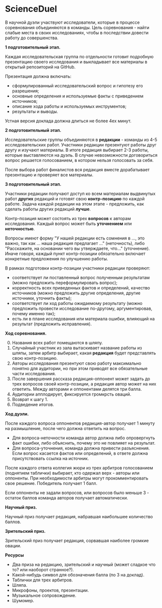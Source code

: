 # ScienceDuel

В научной дуэли участвуют исследователи, которые в процессе соревнования объединяются в команды. Цель соревнования - найти слабые места в своих исследованиях, чтобы в последствии довести работу до совершенства.

**1 подготовительный этап.**

Каждая исследовательская группа по отдельности готовит подробную презентацию своего исследования и выкладывает все материалы в открытый репозиторий на GitHub.

Презентация должна включать:
- сформулированный исследовательский вопрос и гипотезу его разрешения;
- основные определения и используемые факты с приведением источников;
- описание хода работы и используемых инструментов;
- результаты и выводы.

Устная версия доклада должна длиться не более 4ех минут.

**2 подготовительный этап.**

Исследовательские группы объединяются в **редакции** - команды из 4-5 исследовательских работ. Участники редакции презентуют работы друг другу и изучают материалы. В итоге редакция выбирает 2-3 работы, которые выставляются на дуэль. В случае невозможности договориться вопрос решается голосованием, в котором нельзя голосовать за себя.

После выбора работ финалистов вся редакция вместе дорабатывает презентацию и проверяет все материалы.

**3 подготовительный этап.**

Участники редакции получают доступ ко всем материалам выдвинутых работ **других** редакций и готовят свою **контр-позицию** по каждой работе. Задача каждой редакции на этом этапе - предложить, как сделать работы других редакций **лучше**.

Контр-позиция может состоять из трех **вопросов** к авторам исследования. Каждый вопрос может быть **уточнением** или **неточностью**.

Вопросы имеют форму "У нашей редакции есть сомнения в ..., это важно, так как ... наша редакция предлагает ..." (неточность), либо "Расскажите, на основании чего вы утверждаете, что..." (уточнение). Иначе говоря, каждый пункт контр-позиции обязательно включает конкретные предложения по улучшению работы.

В рамках подготовки контр-позиции участники редакции проверяют:
- соответствует ли поставленный вопрос полученным результатам (можно предложить переформулировать вопрос);
- корректность всех приведенных фактов и определений, качество источников (можно предложить другие определения, другие источники, уточнить факты);
- соответствует ли ход работы ожидаемому результату (можно предложить провести исследование по-другому, аргументировав, почему именно так);
- есть ли в плане исследования или материала ошибки, влияющий на результат (предложить исправления).

**Ход соревнования.**

0. Названия всех работ помещаются в шляпу. 
1. Случайный участник из зала вытаскивает название работы из шляпы, затем арбитр выбирает, какая **редакция** будет представлять свою контр-позицию.
2. Авторы исследования презентуют свою работу максимально понятно для аудитории, но при этом приводят все обязательные части исследования.
3. После завершения рассказа редакция-оппонент может задать до трех вопросов своей контр-позиции, а редакция автор может на них ответить. Между авторами и оппонентами делятся три балла.
5. Аудитории апплодирует, фиксируется громкрсть оваций.
6. Возврат к шагу 1.
7. Подведение итогов.

**Ход дуэли.**

После каждого вопроса оппонентов редакция-автор получает 1 минуту на размышление, после чего должна ответить на вопрос. 

- Для вопроса-неточности команда автор должна либо опровергнуть факт ошибки, либо объяснить, почему это не повлияет на результат.
- Для вопроса-уточнения, команда должна привести разъяснения. Если вопрос касается фактов или определений, в ответе должна присутствовать ссылка на источник.

После каждого ответа коллегия жюри из трех арбитров голосованием (поднятием таблички) выбирает, кто одержал верх - авторы или оппоненты. При необходимости арбитры могут прокомментировать свое решение. Победитель получает 1 балл.

Если оппоненты не задали вопросов, или вопросов было меньше 3 - остаток баллов команда авторов получает автоматически.

**Научный приз.**

Научный приз получает редакция, набравшая наибольшее количество баллов.

**Зрительский приз.**

Зрительский приз получает редакция, сорвавшая наиболее громкие овации.

**Ресурсы**

- Два приза на редакцию, зрительский и научный (может сладкое что то? или наоборот странное?).
- Какой-нибудь символ для обозначения балла (по 3 на доклад).
- Таблички для трех арбитров.
- Шляпа.
- Микрофоны, проектов, презентации.
- Музыкальное сопровождение.
- Шумомер.

